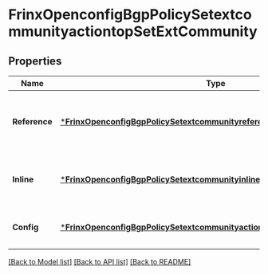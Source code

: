 # FrinxOpenconfigBgpPolicySetextcommunityactiontopSetExtCommunity

## Properties
Name | Type | Description | Notes
------------ | ------------- | ------------- | -------------
**Reference** | [***FrinxOpenconfigBgpPolicySetextcommunityreferencetopReference**](frinx.openconfig.bgp.policy.setextcommunityreferencetop.Reference.md) | Optional[Provide a reference to an extended community set for the set-ext-community action] REF:Optional.empty | [optional] [default to null]
**Inline** | [***FrinxOpenconfigBgpPolicySetextcommunityinlinetopInline**](frinx.openconfig.bgp.policy.setextcommunityinlinetop.Inline.md) | Optional[Set the extended community values for the action inline with a list.] REF:Optional.empty | [optional] [default to null]
**Config** | [***FrinxOpenconfigBgpPolicySetextcommunityactiontopSetextcommunityConfig**](frinx.openconfig.bgp.policy.setextcommunityactiontop.setextcommunity.Config.md) | Optional[Configuration data for the set-ext-community action] REF:Optional.empty | [optional] [default to null]

[[Back to Model list]](../README.md#documentation-for-models) [[Back to API list]](../README.md#documentation-for-api-endpoints) [[Back to README]](../README.md)


